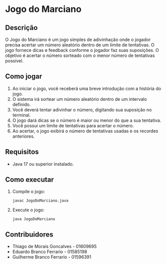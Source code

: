 # Jogo do Marciano

## Descrição

O Jogo do Marciano é um jogo simples de adivinhação onde o jogador precisa acertar um número aleatório dentro de um limite de tentativas. O jogo fornece dicas e feedback conforme o jogador faz suas suposições. O objetivo é acertar o número sorteado com o menor número de tentativas possível.

## Como jogar

1. Ao iniciar o jogo, você receberá uma breve introdução com a história do jogo.
2. O sistema irá sortear um número aleatório dentro de um intervalo definido.
3. Você deverá tentar adivinhar o número, digitando sua suposição no terminal.
4. O jogo dará dicas se o número é maior ou menor do que a sua tentativa.
5. Você possui um limite de tentativas para acertar o número.
6. Ao acertar, o jogo exibirá o número de tentativas usadas e os recordes anteriores.

## Requisitos

- Java 17 ou superior instalado.

## Como executar

1. Compile o jogo:
   ```
   javac JogoDoMarciano.java
   ```
2. Execute o jogo:
   ```
   java JogoDoMarciano
   ```

## Contribuidores

- Thiago de Morais Goncalves - 01609695
- Eduardo Branco Ferrario - 01585198
- Guilherme Branco Ferrario - 01596391
